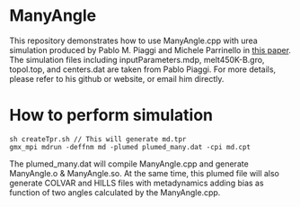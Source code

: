 # ManyAngle

This repository demonstrates how to use ManyAngle.cpp with urea simulation produced by Pablo M. Piaggi and Michele Parrinello in [this paper](https://www.pnas.org/content/115/41/10251). The simulation files including inputParameters.mdp, melt450K-B.gro, topol.top, and centers.dat are taken from Pablo Piaggi. For more details, please refer to his github or website, or email him directly.

# How to perform simulation
```
sh createTpr.sh // This will generate md.tpr
gmx_mpi mdrun -deffnm md -plumed plumed_many.dat -cpi md.cpt
```

The plumed_many.dat will compile ManyAngle.cpp and generate ManyAngle.o & ManyAngle.so. At the same time, this plumed file will also generate COLVAR and HILLS files with metadynamics adding bias as function of two angles calculated by the ManyAngle.cpp.

